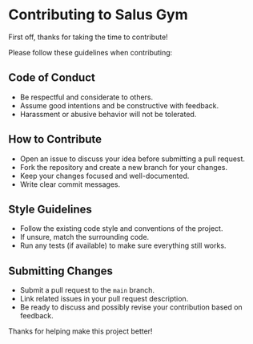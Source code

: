 # Contributing to Salus Gym

First off, thanks for taking the time to contribute!

Please follow these guidelines when contributing:

## Code of Conduct

- Be respectful and considerate to others.
- Assume good intentions and be constructive with feedback.
- Harassment or abusive behavior will not be tolerated.

## How to Contribute

- Open an issue to discuss your idea before submitting a pull request.
- Fork the repository and create a new branch for your changes.
- Keep your changes focused and well-documented.
- Write clear commit messages.

## Style Guidelines

- Follow the existing code style and conventions of the project.
- If unsure, match the surrounding code.
- Run any tests (if available) to make sure everything still works.

## Submitting Changes

- Submit a pull request to the `main` branch.
- Link related issues in your pull request description.
- Be ready to discuss and possibly revise your contribution based on feedback.

Thanks for helping make this project better!
